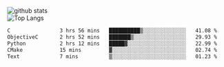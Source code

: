 ![github stats](https://github-readme-stats.vercel.app/api?username=AndreFerreira5&show_icons=true&theme=dark&count_private=true)
<br>
![Top Langs](https://github-readme-stats.vercel.app/api/top-langs/?username=AndreFerreira5&layout=compact&theme=dark)
<br>
<!--START_SECTION:waka-->

```txt
C                3 hrs 56 mins   ██████████▒░░░░░░░░░░░░░░   41.08 %
ObjectiveC       2 hrs 52 mins   ███████▒░░░░░░░░░░░░░░░░░   29.93 %
Python           2 hrs 12 mins   █████▓░░░░░░░░░░░░░░░░░░░   22.99 %
CMake            15 mins         ▓░░░░░░░░░░░░░░░░░░░░░░░░   02.74 %
Text             7 mins          ▒░░░░░░░░░░░░░░░░░░░░░░░░   01.23 %
```

<!--END_SECTION:waka-->
